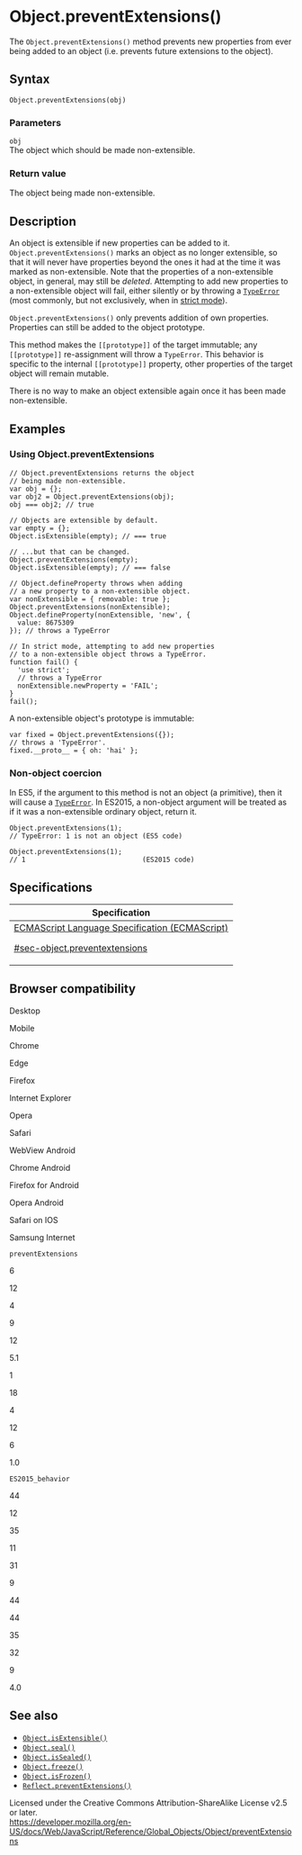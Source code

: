 # Object.preventExtensions()

The `Object.preventExtensions()` method prevents new properties from ever being added to an object (i.e. prevents future extensions to the object).

## Syntax

    Object.preventExtensions(obj)

### Parameters

`obj`  
The object which should be made non-extensible.

### Return value

The object being made non-extensible.

## Description

An object is extensible if new properties can be added to it. `Object.preventExtensions()` marks an object as no longer extensible, so that it will never have properties beyond the ones it had at the time it was marked as non-extensible. Note that the properties of a non-extensible object, in general, may still be _deleted_. Attempting to add new properties to a non-extensible object will fail, either silently or by throwing a [`TypeError`](../typeerror) (most commonly, but not exclusively, when in [strict mode](../../strict_mode)).

`Object.preventExtensions()` only prevents addition of own properties. Properties can still be added to the object prototype.

This method makes the `[[prototype]]` of the target immutable; any `[[prototype]]` re-assignment will throw a `TypeError`. This behavior is specific to the internal `[[prototype]]` property, other properties of the target object will remain mutable.

There is no way to make an object extensible again once it has been made non-extensible.

## Examples

### Using Object.preventExtensions

    // Object.preventExtensions returns the object
    // being made non-extensible.
    var obj = {};
    var obj2 = Object.preventExtensions(obj);
    obj === obj2; // true

    // Objects are extensible by default.
    var empty = {};
    Object.isExtensible(empty); // === true

    // ...but that can be changed.
    Object.preventExtensions(empty);
    Object.isExtensible(empty); // === false

    // Object.defineProperty throws when adding
    // a new property to a non-extensible object.
    var nonExtensible = { removable: true };
    Object.preventExtensions(nonExtensible);
    Object.defineProperty(nonExtensible, 'new', {
      value: 8675309
    }); // throws a TypeError

    // In strict mode, attempting to add new properties
    // to a non-extensible object throws a TypeError.
    function fail() {
      'use strict';
      // throws a TypeError
      nonExtensible.newProperty = 'FAIL';
    }
    fail();

A non-extensible object's prototype is immutable:

    var fixed = Object.preventExtensions({});
    // throws a 'TypeError'.
    fixed.__proto__ = { oh: 'hai' };

### Non-object coercion

In ES5, if the argument to this method is not an object (a primitive), then it will cause a [`TypeError`](../typeerror). In ES2015, a non-object argument will be treated as if it was a non-extensible ordinary object, return it.

    Object.preventExtensions(1);
    // TypeError: 1 is not an object (ES5 code)

    Object.preventExtensions(1);
    // 1                             (ES2015 code)

## Specifications

<table><thead><tr class="header"><th>Specification</th></tr></thead><tbody><tr class="odd"><td><a href="https://tc39.es/ecma262/#sec-object.preventextensions">ECMAScript Language Specification (ECMAScript) 
<br/>

<span class="small">#sec-object.preventextensions</span></a></td></tr></tbody></table>

## Browser compatibility

Desktop

Mobile

Chrome

Edge

Firefox

Internet Explorer

Opera

Safari

WebView Android

Chrome Android

Firefox for Android

Opera Android

Safari on IOS

Samsung Internet

`preventExtensions`

6

12

4

9

12

5.1

1

18

4

12

6

1.0

`ES2015_behavior`

44

12

35

11

31

9

44

44

35

32

9

4.0

## See also

-   [`Object.isExtensible()`](isextensible)
-   [`Object.seal()`](seal)
-   [`Object.isSealed()`](issealed)
-   [`Object.freeze()`](freeze)
-   [`Object.isFrozen()`](isfrozen)
-   [`Reflect.preventExtensions()`](../reflect/preventextensions)

 
Licensed under the Creative Commons Attribution-ShareAlike License v2.5 or later.  
<a href="https://developer.mozilla.org/en-US/docs/Web/JavaScript/Reference/Global_Objects/Object/preventExtensions" class="_attribution-link">https://developer.mozilla.org/en-US/docs/Web/JavaScript/Reference/Global_Objects/Object/preventExtensions</a>
